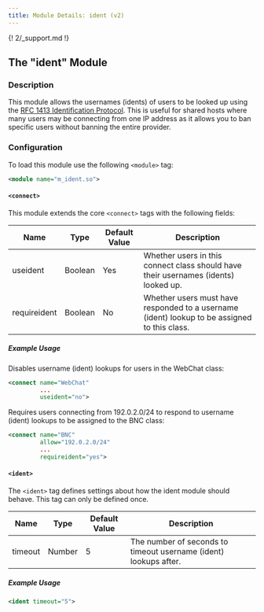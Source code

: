 ```yaml
---
title: Module Details: ident (v2)
---
```


{! 2/_support.md !}

## The "ident" Module

### Description

This module allows the usernames (idents) of users to be looked up using the [RFC 1413 Identification Protocol](https://www.ietf.org/rfc/rfc1413.txt). This is useful for shared hosts where many users may be connecting from one IP address as it allows you to ban specific users without banning the entire provider.

### Configuration

To load this module use the following `<module>` tag:

```xml
<module name="m_ident.so">
```

#### `<connect>`

This module extends the core `<connect>` tags with the following fields:

Name         | Type    | Default Value | Description
------------ | ------- | ------------- | -----------
useident     | Boolean | Yes           | Whether users in this connect class should have their usernames (idents) looked up.
requireident | Boolean | No            | Whether users must have responded to a username (ident) lookup to be assigned to this class.

##### Example Usage

Disables username (ident) lookups for users in the WebChat class:

```xml
<connect name="WebChat"
         ...
         useident="no">
```

Requires users connecting from 192.0.2.0/24 to respond to username (ident) lookups to be assigned to the BNC class:

```xml
<connect name="BNC"
         allow="192.0.2.0/24"
         ...
         requireident="yes">
```

#### `<ident>`

The `<ident>` tag defines settings about how the ident module should behave. This tag can only be defined once.

Name    | Type   | Default Value | Description
------- | ------ | ------------- | -----------
timeout | Number | 5             | The number of seconds to timeout username (ident) lookups after.

##### Example Usage

```xml
<ident timeout="5">
```
